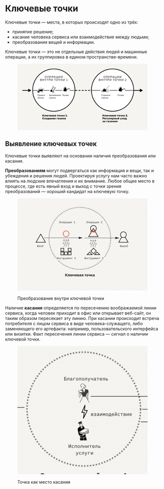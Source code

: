 # Ключевые точки

Ключевые точки — места, в которых происходят одно из трёх:

* принятие решение;
* касание человека сервиса или взаимодействие между людьми;
* преобразования вещей и информации.

Ключевые точки — это не отдельные действия людей и машинные операции, а их группировка в едином пространстве-времени.

<figure><img src="../../.gitbook/assets/i-29.svg" alt=""><figcaption></figcaption></figure>

## Выявление ключевых точек

Ключевые точки выявляют на основании наличия преобразования или касания.&#x20;

**Преобразованиям** могут подвергаться как информация и вещи, так и убеждения и решения людей. Проектируя услугу нам часто важно влиять на людские впечатления и их внимание. Любое общее место в процессе, где есть явный вход и выход с точки зрения преобразований — хороший кандидат на ключевую точку.&#x20;

<figure><img src="../../.gitbook/assets/image (1).png" alt=""><figcaption><p>Преобразование внутри ключевой точки</p></figcaption></figure>

Наличие **касания** определяется по пересечению воображаемой линии сервиса, когда человек приходит в офис или открывает веб-сайт, он таким образом пересекает эту линию. При касании происходит встреча потребителя с лицом сервиса в виде человека-служащего, либо заменяющего его артефакта: например, пользовательского интерфейса или визитки. Факт пересечения линии сервиса — сигнал о наличии ключевой точки.

<figure><img src="../../.gitbook/assets/image (2).png" alt=""><figcaption><p>Точка как место касания</p></figcaption></figure>

